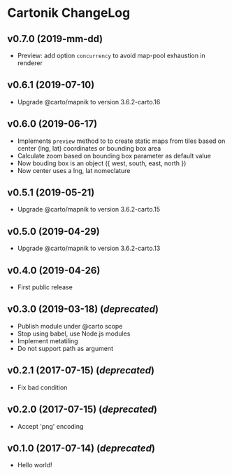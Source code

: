 # Cartonik ChangeLog

## v0.7.0 (2019-mm-dd)

- Preview: add option `concurrency` to avoid map-pool exhaustion in renderer

## v0.6.1 (2019-07-10)

- Upgrade @carto/mapnik to version 3.6.2-carto.16

## v0.6.0 (2019-06-17)

- Implements `preview` method to to create static maps from tiles based on center (lng, lat) coordinates or bounding box area
- Calculate zoom based on bounding box parameter as default value
- Now bouding box is an object ({ west, south, east, north })
- Now center uses a lng, lat nomeclature

## v0.5.1 (2019-05-21)

- Upgrade @carto/mapnik to version 3.6.2-carto.15

## v0.5.0 (2019-04-29)

- Upgrade @carto/mapnik to version 3.6.2-carto.13

## v0.4.0 (2019-04-26)

- First public release

## v0.3.0 (2019-03-18) (*deprecated*)

- Publish module under @carto scope
- Stop using babel, use Node.js modules
- Implement metatiling
- Do not support path as argument

## v0.2.1 (2017-07-15) (*deprecated*)

- Fix bad condition

## v0.2.0 (2017-07-15) (*deprecated*)

- Accept 'png' encoding

## v0.1.0 (2017-07-14) (*deprecated*)

- Hello world!
